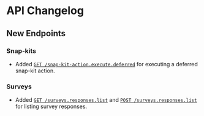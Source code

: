
# API Changelog

## New Endpoints

### Snap-kits
- Added [`GET /snap-kit-action.execute.deferred`](/api-reference/snap-kit-execution/snap-kit-action-execute-deferred) for executing a deferred snap-kit action.

### Surveys
- Added [`GET /surveys.responses.list`](/api-reference/surveys/responses-list) and [`POST /surveys.responses.list`](/beta/api-reference/surveys/responses-list-post) for listing survey responses.
